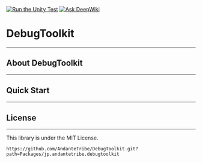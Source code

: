 [![Run the Unity Test](https://github.com/AndanteTribe/DebugToolkit/actions/workflows/unity-test.yml/badge.svg)](https://github.com/AndanteTribe/DebugToolkit/actions/workflows/unity-test.yml)
[![Ask DeepWiki](https://deepwiki.com/badge.svg)](https://deepwiki.com/AndanteTribe/DebugToolkit)
# DebugToolkit

---

## About DebugToolkit

---

## Quick Start

---

## License

---

This library is under the MIT License.

```
https://github.com/AndanteTribe/DebugToolkit.git?path=Packages/jp.andantetribe.debugtoolkit
```
